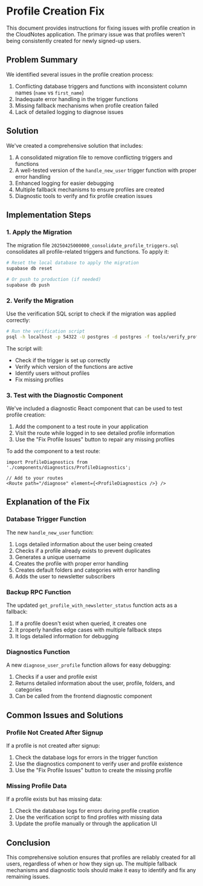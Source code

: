 # Profile Creation Fix

This document provides instructions for fixing issues with profile creation in the CloudNotes application. The primary issue was that profiles weren't being consistently created for newly signed-up users.

## Problem Summary

We identified several issues in the profile creation process:

1. Conflicting database triggers and functions with inconsistent column names (`name` vs `first_name`)
2. Inadequate error handling in the trigger functions
3. Missing fallback mechanisms when profile creation failed
4. Lack of detailed logging to diagnose issues

## Solution

We've created a comprehensive solution that includes:

1. A consolidated migration file to remove conflicting triggers and functions
2. A well-tested version of the `handle_new_user` trigger function with proper error handling
3. Enhanced logging for easier debugging
4. Multiple fallback mechanisms to ensure profiles are created
5. Diagnostic tools to verify and fix profile creation issues

## Implementation Steps

### 1. Apply the Migration

The migration file `20250425000000_consolidate_profile_triggers.sql` consolidates all profile-related triggers and functions. To apply it:

```bash
# Reset the local database to apply the migration
supabase db reset

# Or push to production (if needed)
supabase db push
```

### 2. Verify the Migration

Use the verification SQL script to check if the migration was applied correctly:

```bash
# Run the verification script
psql -h localhost -p 54322 -U postgres -d postgres -f tools/verify_profile_creation.sql
```

The script will:
- Check if the trigger is set up correctly
- Verify which version of the functions are active
- Identify users without profiles
- Fix missing profiles

### 3. Test with the Diagnostic Component

We've included a diagnostic React component that can be used to test profile creation:

1. Add the component to a test route in your application
2. Visit the route while logged in to see detailed profile information
3. Use the "Fix Profile Issues" button to repair any missing profiles

To add the component to a test route:

```tsx
import ProfileDiagnostics from './components/diagnostics/ProfileDiagnostics';

// Add to your routes
<Route path="/diagnose" element={<ProfileDiagnostics />} />
```

## Explanation of the Fix

### Database Trigger Function

The new `handle_new_user` function:

1. Logs detailed information about the user being created
2. Checks if a profile already exists to prevent duplicates
3. Generates a unique username
4. Creates the profile with proper error handling
5. Creates default folders and categories with error handling
6. Adds the user to newsletter subscribers

### Backup RPC Function

The updated `get_profile_with_newsletter_status` function acts as a fallback:

1. If a profile doesn't exist when queried, it creates one
2. It properly handles edge cases with multiple fallback steps
3. It logs detailed information for debugging

### Diagnostics Function

A new `diagnose_user_profile` function allows for easy debugging:

1. Checks if a user and profile exist
2. Returns detailed information about the user, profile, folders, and categories
3. Can be called from the frontend diagnostic component

## Common Issues and Solutions

### Profile Not Created After Signup

If a profile is not created after signup:

1. Check the database logs for errors in the trigger function
2. Use the diagnostics component to verify user and profile existence
3. Use the "Fix Profile Issues" button to create the missing profile

### Missing Profile Data

If a profile exists but has missing data:

1. Check the database logs for errors during profile creation
2. Use the verification script to find profiles with missing data
3. Update the profile manually or through the application UI

## Conclusion

This comprehensive solution ensures that profiles are reliably created for all users, regardless of when or how they sign up. The multiple fallback mechanisms and diagnostic tools should make it easy to identify and fix any remaining issues. 